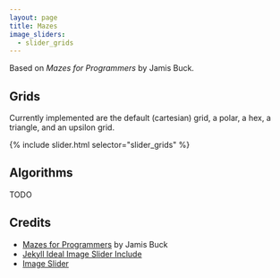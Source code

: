 ```yaml
---
layout: page
title: Mazes
image_sliders:
  - slider_grids
---
```


Based on *Mazes for Programmers* by Jamis Buck.

## Grids

Currently implemented are the default (cartesian) grid, a polar, a hex, a triangle, and an upsilon grid.

{% include slider.html selector="slider_grids" %}

## Algorithms

TODO

## Credits

- [Mazes for Programmers](https://pragprog.com/titles/jbmaze/mazes-for-programmers/) by Jamis Buck
- [Jekyll Ideal Image Slider Include](https://github.com/jekylltools/jekyll-ideal-image-slider-include)
- [Image Slider](https://github.com/Codeinwp/Ideal-Image-Slider-JS)
